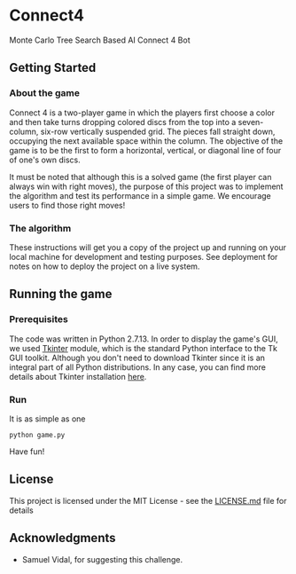 # Connect4
Monte Carlo Tree Search Based AI Connect 4 Bot

## Getting Started

### About the game

Connect 4 is a two-player game in which the players first choose a color and then take turns dropping colored discs from the top into a seven-column, six-row vertically suspended grid. The pieces fall straight down, occupying the next available space within the column. The objective of the game is to be the first to form a horizontal, vertical, or diagonal line of four of one's own discs.

It must be noted that although this is a solved game (the first player can always win with right moves), the purpose of this project was to implement the algorithm and test its performance in a simple game. We encourage users to find those right moves!

### The algorithm

These instructions will get you a copy of the project up and running on your local machine for development and testing purposes. See deployment for notes on how to deploy the project on a live system.

## Running the game

### Prerequisites

The code was written in Python 2.7.13. In order to display the game's GUI, we used [Tkinter](https://docs.python.org/2/library/tkinter.html) module, which is the standard Python interface to the Tk GUI toolkit. Although you don't need to download Tkinter since it is an integral part of all Python distributions. In any case, you can find more details about Tkinter installation [here](http://ftp.ntua.gr/mirror/python/topics/tkinter/download.html).

### Run
It is as simple as one

```
python game.py
```


Have fun!

## License

This project is licensed under the MIT License - see the [LICENSE.md](LICENSE.md) file for details

## Acknowledgments

* Samuel Vidal, for suggesting this challenge.

